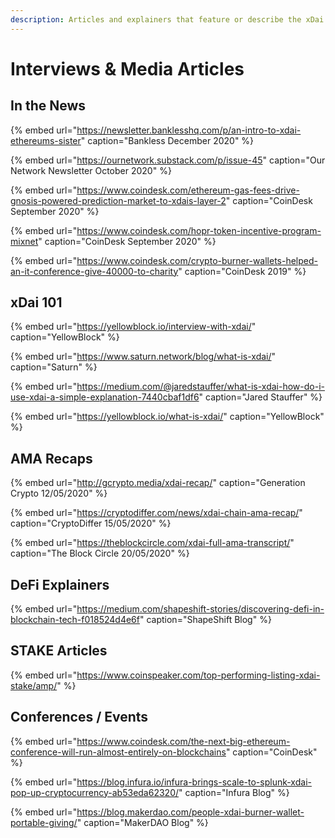 ```yaml
---
description: Articles and explainers that feature or describe the xDai ecosystem
---
```


# Interviews & Media Articles

## In the News

{% embed url="https://newsletter.banklesshq.com/p/an-intro-to-xdai-ethereums-sister" caption="Bankless December 2020" %}

{% embed url="https://ournetwork.substack.com/p/issue-45" caption="Our Network Newsletter October 2020" %}

{% embed url="https://www.coindesk.com/ethereum-gas-fees-drive-gnosis-powered-prediction-market-to-xdais-layer-2" caption="CoinDesk September 2020" %}

{% embed url="https://www.coindesk.com/hopr-token-incentive-program-mixnet" caption="CoinDesk September 2020" %}

{% embed url="https://www.coindesk.com/crypto-burner-wallets-helped-an-it-conference-give-40000-to-charity" caption="CoinDesk 2019" %}



## xDai 101

{% embed url="https://yellowblock.io/interview-with-xdai/" caption="YellowBlock" %}

{% embed url="https://www.saturn.network/blog/what-is-xdai/" caption="Saturn" %}

{% embed url="https://medium.com/@jaredstauffer/what-is-xdai-how-do-i-use-xdai-a-simple-explanation-7440cbaf1df6" caption="Jared Stauffer" %}

{% embed url="https://yellowblock.io/what-is-xdai/" caption="YellowBlock" %}

## AMA Recaps

{% embed url="http://gcrypto.media/xdai-recap/" caption="Generation Crypto 12/05/2020" %}

{% embed url="https://cryptodiffer.com/news/xdai-chain-ama-recap/" caption="CryptoDiffer 15/05/2020" %}

{% embed url="https://theblockcircle.com/xdai-full-ama-transcript/" caption="The Block Circle 20/05/2020" %}



## DeFi Explainers

{% embed url="https://medium.com/shapeshift-stories/discovering-defi-in-blockchain-tech-f018524d4e6f" caption="ShapeShift Blog" %}

## STAKE Articles

{% embed url="https://www.coinspeaker.com/top-performing-listing-xdai-stake/amp/" %}

## Conferences / Events

{% embed url="https://www.coindesk.com/the-next-big-ethereum-conference-will-run-almost-entirely-on-blockchains" caption="CoinDesk" %}

{% embed url="https://blog.infura.io/infura-brings-scale-to-splunk-xdai-pop-up-cryptocurrency-ab53eda62320/" caption="Infura Blog" %}

{% embed url="https://blog.makerdao.com/people-xdai-burner-wallet-portable-giving/" caption="MakerDAO Blog" %}









